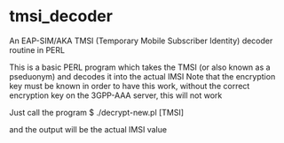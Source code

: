 # tmsi_decoder
An EAP-SIM/AKA TMSI (Temporary Mobile Subscriber Identity) decoder routine in PERL

This is a basic PERL program which takes the TMSI (or also known as a pseduonym) and decodes it into the actual IMSI
Note that the encryption key must be known in order to have this work, without the correct encryption key on the 3GPP-AAA server, this will not work

Just call the program
$ ./decrypt-new.pl [TMSI] 

and the output will be the actual IMSI value
